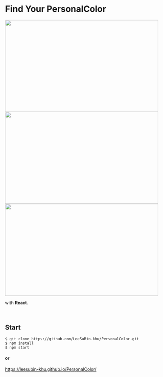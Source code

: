 # Find Your PersonalColor
<img src="https://user-images.githubusercontent.com/72721839/144703484-51681d41-5cf3-4bf3-9eaf-2aa37126c2d3.png" width="500px" height="300px">
<img src="https://user-images.githubusercontent.com/72721839/144703575-c3d82e39-5993-41fa-a478-ce051a3a35c1.png" width="500px" height="300px">
<img src="https://user-images.githubusercontent.com/72721839/144703621-69b2fa90-89ed-4e1a-a37a-fa2aa6924888.png" width="500px" height="300px">

with __React__.

<br/>

## Start
```
$ git clone https://github.com/LeeSuBin-khu/PersonalColor.git
$ npm install
$ npm start
```
#### or

https://leesubin-khu.github.io/PersonalColor/
